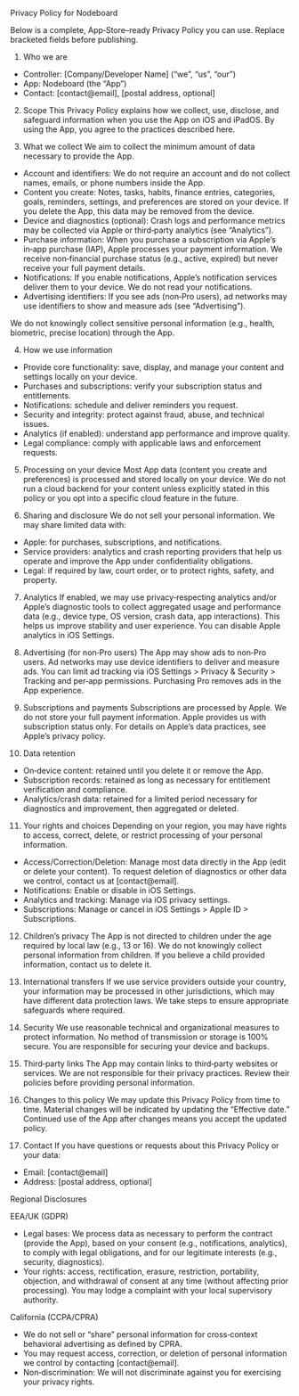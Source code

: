 Privacy Policy for Nodeboard

Below is a complete, App‑Store–ready Privacy Policy you can use. Replace bracketed fields before publishing.

1. Who we are
- Controller: [Company/Developer Name] (“we”, “us”, “our”)
- App: Nodeboard (the “App”)
- Contact: [contact@email], [postal address, optional]

2. Scope
This Privacy Policy explains how we collect, use, disclose, and safeguard information when you use the App on iOS and iPadOS. By using the App, you agree to the practices described here.

3. What we collect
We aim to collect the minimum amount of data necessary to provide the App.
- Account and identifiers: We do not require an account and do not collect names, emails, or phone numbers inside the App.
- Content you create: Notes, tasks, habits, finance entries, categories, goals, reminders, settings, and preferences are stored on your device. If you delete the App, this data may be removed from the device.
- Device and diagnostics (optional): Crash logs and performance metrics may be collected via Apple or third‑party analytics (see “Analytics”).
- Purchase information: When you purchase a subscription via Apple’s in‑app purchase (IAP), Apple processes your payment information. We receive non‑financial purchase status (e.g., active, expired) but never receive your full payment details.
- Notifications: If you enable notifications, Apple’s notification services deliver them to your device. We do not read your notifications.
- Advertising identifiers: If you see ads (non‑Pro users), ad networks may use identifiers to show and measure ads (see “Advertising”).

We do not knowingly collect sensitive personal information (e.g., health, biometric, precise location) through the App.

4. How we use information
- Provide core functionality: save, display, and manage your content and settings locally on your device.
- Purchases and subscriptions: verify your subscription status and entitlements.
- Notifications: schedule and deliver reminders you request.
- Security and integrity: protect against fraud, abuse, and technical issues.
- Analytics (if enabled): understand app performance and improve quality.
- Legal compliance: comply with applicable laws and enforcement requests.

5. Processing on your device
Most App data (content you create and preferences) is processed and stored locally on your device. We do not run a cloud backend for your content unless explicitly stated in this policy or you opt into a specific cloud feature in the future.

6. Sharing and disclosure
We do not sell your personal information.
We may share limited data with:
- Apple: for purchases, subscriptions, and notifications.
- Service providers: analytics and crash reporting providers that help us operate and improve the App under confidentiality obligations.
- Legal: if required by law, court order, or to protect rights, safety, and property.

7. Analytics
If enabled, we may use privacy‑respecting analytics and/or Apple’s diagnostic tools to collect aggregated usage and performance data (e.g., device type, OS version, crash data, app interactions). This helps us improve stability and user experience. You can disable Apple analytics in iOS Settings.

8. Advertising (for non‑Pro users)
The App may show ads to non‑Pro users. Ad networks may use device identifiers to deliver and measure ads. You can limit ad tracking via iOS Settings > Privacy & Security > Tracking and per‑app permissions. Purchasing Pro removes ads in the App experience.

9. Subscriptions and payments
Subscriptions are processed by Apple. We do not store your full payment information. Apple provides us with subscription status only. For details on Apple’s data practices, see Apple’s privacy policy.

10. Data retention
- On‑device content: retained until you delete it or remove the App.
- Subscription records: retained as long as necessary for entitlement verification and compliance.
- Analytics/crash data: retained for a limited period necessary for diagnostics and improvement, then aggregated or deleted.

11. Your rights and choices
Depending on your region, you may have rights to access, correct, delete, or restrict processing of your personal information.
- Access/Correction/Deletion: Manage most data directly in the App (edit or delete your content). To request deletion of diagnostics or other data we control, contact us at [contact@email].
- Notifications: Enable or disable in iOS Settings.
- Analytics and tracking: Manage via iOS privacy settings.
- Subscriptions: Manage or cancel in iOS Settings > Apple ID > Subscriptions.

12. Children’s privacy
The App is not directed to children under the age required by local law (e.g., 13 or 16). We do not knowingly collect personal information from children. If you believe a child provided information, contact us to delete it.

13. International transfers
If we use service providers outside your country, your information may be processed in other jurisdictions, which may have different data protection laws. We take steps to ensure appropriate safeguards where required.

14. Security
We use reasonable technical and organizational measures to protect information. No method of transmission or storage is 100% secure. You are responsible for securing your device and backups.

15. Third‑party links
The App may contain links to third‑party websites or services. We are not responsible for their privacy practices. Review their policies before providing personal information.

16. Changes to this policy
We may update this Privacy Policy from time to time. Material changes will be indicated by updating the “Effective date.” Continued use of the App after changes means you accept the updated policy.

17. Contact
If you have questions or requests about this Privacy Policy or your data:
- Email: [contact@email]
- Address: [postal address, optional]

Regional Disclosures

EEA/UK (GDPR)
- Legal bases: We process data as necessary to perform the contract (provide the App), based on your consent (e.g., notifications, analytics), to comply with legal obligations, and for our legitimate interests (e.g., security, diagnostics).
- Your rights: access, rectification, erasure, restriction, portability, objection, and withdrawal of consent at any time (without affecting prior processing). You may lodge a complaint with your local supervisory authority.

California (CCPA/CPRA)
- We do not sell or “share” personal information for cross‑context behavioral advertising as defined by CPRA.
- You may request access, correction, or deletion of personal information we control by contacting [contact@email].
- Non‑discrimination: We will not discriminate against you for exercising your privacy rights.
